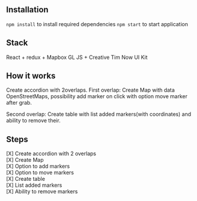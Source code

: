 ## Installation

`npm install` to install required dependencies
`npm start` to start application

## Stack

React + redux + Mapbox GL JS + Creative Tim Now UI Kit

## How it works

Create accordion with 2overlaps.
First overlap:
Create Map with data OpenStreetMaps, possibility add marker on click with option move marker after grab.

Second overlap:
Create table with list added markers(with coordinates) and ability to remove their.

## Steps

[X] Create accordion with 2 overlaps </br>
[X] Create Map  </br>
[X] Option to add markers  </br>
[X] Option to move markers  </br>
[X] Create table  </br>
[X] List added markers  </br>
[X] Ability to remove markers   </br>
